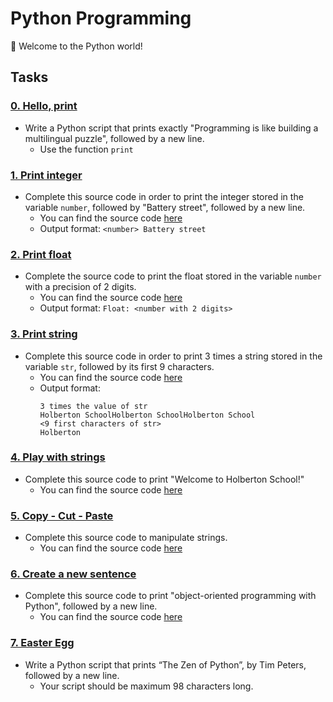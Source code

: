 # Python Programming

:snake: Welcome to the Python world!

## Tasks

### [0. Hello, print](https://github.com/WennieL/holbertonschool-higher_level_programming/blob/master/python-hello_world/2-print.py)
- Write a Python script that prints exactly "Programming is like building a multilingual puzzle", followed by a new line.
  - Use the function `print`

### [1. Print integer](https://github.com/WennieL/holbertonschool-higher_level_programming/blob/master/python-hello_world/3-print_number.py)
- Complete this source code in order to print the integer stored in the variable `number`, followed by "Battery street", followed by a new line.
  - You can find the source code [here](https://github.com/hs-hq/0x00.py/blob/main/3-print_number.py)
  - Output format: `<number> Battery street`

### [2. Print float](https://github.com/WennieL/holbertonschool-higher_level_programming/blob/master/python-hello_world/4-print_float.py)
- Complete the source code to print the float stored in the variable `number` with a precision of 2 digits.
  - You can find the source code [here](https://github.com/hs-hq/0x00.py/blob/main/4-print_float.py)
  - Output format: `Float: <number with 2 digits>`

### [3. Print string](https://github.com/WennieL/holbertonschool-higher_level_programming/blob/master/python-hello_world/5-print_string.py)
- Complete this source code in order to print 3 times a string stored in the variable `str`, followed by its first 9 characters.
  - You can find the source code [here](https://github.com/hs-hq/0x00.py/blob/main/5-print_string.py)
  - Output format: 
    ```
    3 times the value of str
    Holberton SchoolHolberton SchoolHolberton School
    <9 first characters of str>
    Holberton
    ```

### [4. Play with strings](https://github.com/WennieL/holbertonschool-higher_level_programming/blob/master/python-hello_world/6-concat.py)
- Complete this source code to print "Welcome to Holberton School!"
  - You can find the source code [here](https://github.com/hs-hq/0x00.py/blob/main/6-concat.py)

### [5. Copy - Cut - Paste](https://github.com/WennieL/holbertonschool-higher_level_programming/blob/master/python-hello_world/7-edges.py)
- Complete this source code to manipulate strings.
  - You can find the source code [here](https://github.com/hs-hq/0x00.py/blob/main/7-edges.py)

### [6. Create a new sentence]()
- Complete this source code to print "object-oriented programming with Python", followed by a new line.
  - You can find the source code [here](https://github.com/hs-hq/0x00.py/blob/main/8-concat_edges.py)

### [7. Easter Egg]()
- Write a Python script that prints “The Zen of Python”, by Tim Peters, followed by a new line.
  - Your script should be maximum 98 characters long.

